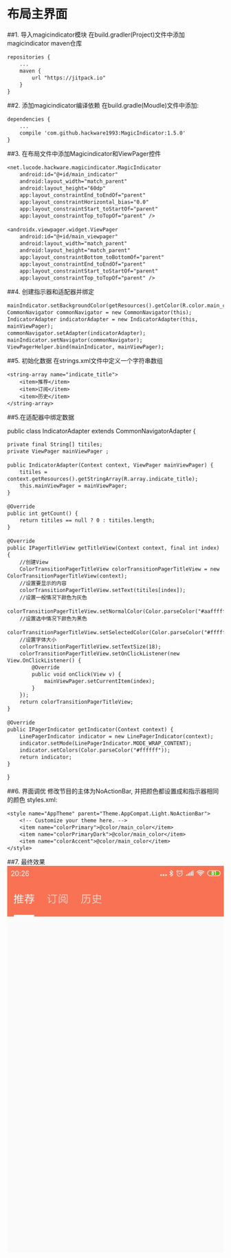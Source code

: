 # 布局主界面

##1. 导入magicindicator模块
在build.gradler(Project)文件中添加magicindicator maven仓库
	
	repositories {
	    ...
	    maven {
	        url "https://jitpack.io"
	    }
	}

##2. 添加magicindicator编译依赖
在build.gradle(Moudle)文件中添加:

	dependencies {
	    ...
	    compile 'com.github.hackware1993:MagicIndicator:1.5.0'
	}

##3. 在布局文件中添加Magicindicator和ViewPager控件

	<net.lucode.hackware.magicindicator.MagicIndicator
        android:id="@+id/main_indicator"
        android:layout_width="match_parent"
        android:layout_height="60dp"
        app:layout_constraintEnd_toEndOf="parent"
        app:layout_constraintHorizontal_bias="0.0"
        app:layout_constraintStart_toStartOf="parent"
        app:layout_constraintTop_toTopOf="parent" />

    <androidx.viewpager.widget.ViewPager
        android:id="@+id/main_viewpager"
        android:layout_width="match_parent"
        android:layout_height="match_parent"
        app:layout_constraintBottom_toBottomOf="parent"
        app:layout_constraintEnd_toEndOf="parent"
        app:layout_constraintStart_toStartOf="parent"
        app:layout_constraintTop_toTopOf="parent" />
##4. 创建指示器和适配器并绑定

	mainIndicator.setBackgroundColor(getResources().getColor(R.color.main_color));
   	CommonNavigator commonNavigator = new CommonNavigator(this);
   	IndicatorAdapter indicatorAdapter = new IndicatorAdapter(this, mainViewPager);
   	commonNavigator.setAdapter(indicatorAdapter);
   	mainIndicator.setNavigator(commonNavigator);
   	ViewPagerHelper.bind(mainIndicator, mainViewPager);
   	
##5. 初始化数据
在strings.xml文件中定义一个字符串数组

	<string-array name="indicate_title">
        <item>推荐</item>
        <item>订阅</item>
        <item>历史</item>
    </string-array>

##5.在适配器中绑定数据

public class IndicatorAdapter extends CommonNavigatorAdapter {

    private final String[] titiles;
    private ViewPager mainViewPager ;

    public IndicatorAdapter(Context context, ViewPager mainViewPager) {
        titiles = context.getResources().getStringArray(R.array.indicate_title);
        this.mainViewPager = mainViewPager;
    }

    @Override
    public int getCount() {
        return titiles == null ? 0 : titiles.length;
    }

    @Override
    public IPagerTitleView getTitleView(Context context, final int index) {
        //创建View
        ColorTransitionPagerTitleView colorTransitionPagerTitleView = new ColorTransitionPagerTitleView(context);
        //设置要显示的内容
        colorTransitionPagerTitleView.setText(titiles[index]);
        //设置一般情况下颜色为灰色
        colorTransitionPagerTitleView.setNormalColor(Color.parseColor("#aaffffff"));
        //设置选中情况下颜色为黑色
        colorTransitionPagerTitleView.setSelectedColor(Color.parseColor("#ffffff"));
        //设置字体大小
        colorTransitionPagerTitleView.setTextSize(18);
        colorTransitionPagerTitleView.setOnClickListener(new View.OnClickListener() {
            @Override
            public void onClick(View v) {
                mainViewPager.setCurrentItem(index);
            }
        });
        return colorTransitionPagerTitleView;
    }

    @Override
    public IPagerIndicator getIndicator(Context context) {
        LinePagerIndicator indicator = new LinePagerIndicator(context);
        indicator.setMode(LinePagerIndicator.MODE_WRAP_CONTENT);
        indicator.setColors(Color.parseColor("#ffffff"));
        return indicator;
    }
}

##6. 界面调优
修改节目的主体为NoActionBar, 并把颜色都设置成和指示器相同的颜色
styles.xml:

	<style name="AppTheme" parent="Theme.AppCompat.Light.NoActionBar">
        <!-- Customize your theme here. -->
        <item name="colorPrimary">@color/main_color</item>
        <item name="colorPrimaryDark">@color/main_color</item>
        <item name="colorAccent">@color/main_color</item>
    </style>
##7. 最终效果
![效果图](./pics/MainActivity.png)